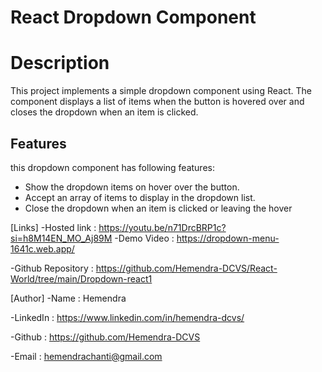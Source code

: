 # React Dropdown Component

# Description
This project implements a simple dropdown component using React. The component displays a list of items when the button is hovered over and closes the dropdown when an item is clicked.

## Features

this dropdown component has following features:
- Show the dropdown items on hover over the button.
- Accept an array of items to display in the dropdown list.
- Close the dropdown when an item is clicked or leaving the hover

[Links]
-Hosted link :  https://youtu.be/n71DrcBRP1c?si=h8M14EN_MO_Aj89M
-Demo Video :  https://dropdown-menu-1641c.web.app/

-Github Repository : https://github.com/Hemendra-DCVS/React-World/tree/main/Dropdown-react1

[Author]
-Name : Hemendra

-LinkedIn : https://www.linkedin.com/in/hemendra-dcvs/

-Github : https://github.com/Hemendra-DCVS

-Email : hemendrachanti@gmail.com
